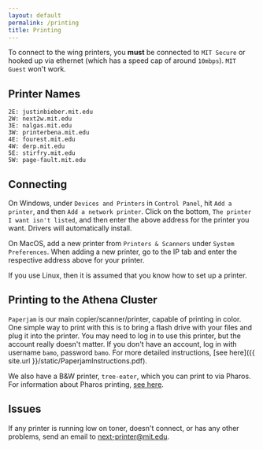 ```yaml
---
layout: default
permalink: /printing
title: Printing
---
```


To connect to the wing printers, you **must** be connected to `MIT Secure`
or hooked up via ethernet (which has a speed cap of around `10mbps`). `MIT Guest` won't work.

## Printer Names
```
2E: justinbieber.mit.edu
2W: next2w.mit.edu
3E: nalgas.mit.edu
3W: printerbena.mit.edu
4E: fourest.mit.edu
4W: derp.mit.edu
5E: stirfry.mit.edu
5W: page-fault.mit.edu
```

## Connecting
On Windows, under `Devices and Printers` in `Control Panel`, hit `Add a printer`, and then
`Add a network printer`. Click on the bottom, `The printer I want isn't listed`, and then
enter the above address for the printer you want. Drivers will automatically install.

On MacOS, add a new printer from `Printers & Scanners` under `System Preferences`.
When adding a new printer, go to the IP tab and enter the respective address above for your printer.

If you use Linux, then it is assumed that you know how to set up a printer.

## Printing to the Athena Cluster
`Paperjam` is our main copier/scanner/printer, capable of printing in color.
One simple way to print with this is to bring a flash drive with your files and plug it
into the printer. You may need to log in to use this printer, but the account really doesn't matter.
If you don't have an account, log in with username `bamo`, password `bamo`.
For more detailed instructions, [see here]({{ site.url }}/static/PaperjamInstructions.pdf).

We also have a B&W printer, `tree-eater`, which you can print to via Pharos. For information about
Pharos printing, [see here](http://kb.mit.edu/confluence/display/istcontrib/Pharos+Public+Student+Printing+at+MIT).

## Issues
If any printer is running low on toner, doesn't connect, or has any other problems, send an email to [next-printer@mit.edu](mailto:next-printer@mit.edu).

